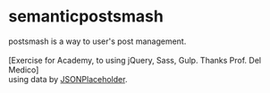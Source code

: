 # semanticpostsmash
postsmash is a way to user's post management. <br><br>
[Exercise for Academy, to using jQuery, Sass, Gulp. Thanks Prof. Del Medico] <br>
using data by <a href="https://jsonplaceholder.typicode.com/">JSONPlaceholder</a>.

